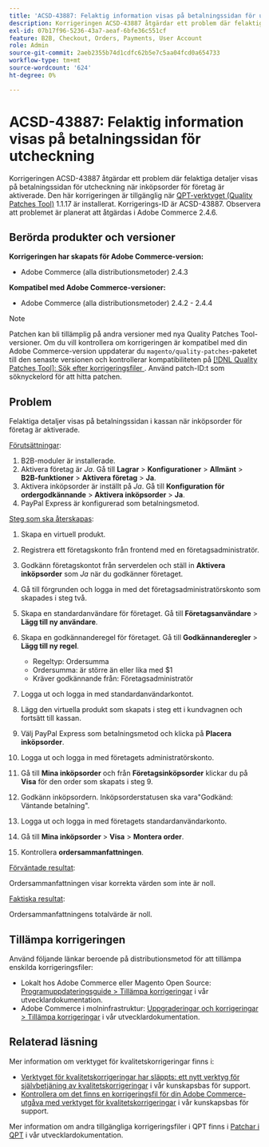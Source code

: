 ```yaml
---
title: 'ACSD-43887: Felaktig information visas på betalningssidan för utcheckning'
description: Korrigeringen ACSD-43887 åtgärdar ett problem där felaktiga detaljer visas på betalningssidan för utcheckning när inköpsorder för företag är aktiverade. Den här korrigeringen är tillgänglig när [QPT-verktyget (Quality Patches Tool)](/help/announcements/adobe-commerce-announcements/magento-quality-patches-released-new-tool-to-self-serve-quality-patches.md) 1.1.17 är installerat. Korrigerings-ID är ACSD-43887. Observera att problemet är planerat att åtgärdas i Adobe Commerce 2.4.6.
exl-id: 07b17f96-5236-43a7-aeaf-6bfe36c551cf
feature: B2B, Checkout, Orders, Payments, User Account
role: Admin
source-git-commit: 2aeb2355b74d1cdfc62b5e7c5aa04fcd0a654733
workflow-type: tm+mt
source-wordcount: '624'
ht-degree: 0%

---
```


# ACSD-43887: Felaktig information visas på betalningssidan för utcheckning

Korrigeringen ACSD-43887 åtgärdar ett problem där felaktiga detaljer visas på betalningssidan för utcheckning när inköpsorder för företag är aktiverade. Den här korrigeringen är tillgänglig när [QPT-verktyget (Quality Patches Tool)](/help/announcements/adobe-commerce-announcements/magento-quality-patches-released-new-tool-to-self-serve-quality-patches.md) 1.1.17 är installerat. Korrigerings-ID är ACSD-43887. Observera att problemet är planerat att åtgärdas i Adobe Commerce 2.4.6.

## Berörda produkter och versioner

**Korrigeringen har skapats för Adobe Commerce-version:**

* Adobe Commerce (alla distributionsmetoder) 2.4.3

**Kompatibel med Adobe Commerce-versioner:**

* Adobe Commerce (alla distributionsmetoder) 2.4.2 - 2.4.4

>[!NOTE]
>
>Patchen kan bli tillämplig på andra versioner med nya Quality Patches Tool-versioner. Om du vill kontrollera om korrigeringen är kompatibel med din Adobe Commerce-version uppdaterar du `magento/quality-patches`-paketet till den senaste versionen och kontrollerar kompatibiliteten på [[!DNL Quality Patches Tool]: Sök efter korrigeringsfiler ](https://experienceleague.adobe.com/tools/commerce-quality-patches/index.html?lang=sv-SE). Använd patch-ID:t som söknyckelord för att hitta patchen.

## Problem

Felaktiga detaljer visas på betalningssidan i kassan när inköpsorder för företag är aktiverade.

<u>Förutsättningar</u>:

1. B2B-moduler är installerade.
1. Aktivera företag är _Ja_. Gå till **Lagrar** > **Konfigurationer** > **Allmänt** > **B2B-funktioner** > **Aktivera företag** > **Ja**.
1. Aktivera inköpsorder är inställt på _Ja_. Gå till **Konfiguration för ordergodkännande** > **Aktivera inköpsorder** > **Ja**.
1. PayPal Express är konfigurerad som betalningsmetod.

<u>Steg som ska återskapas</u>:

1. Skapa en virtuell produkt.
1. Registrera ett företagskonto från frontend med en företagsadministratör.
1. Godkänn företagskontot från serverdelen och ställ in **Aktivera inköpsorder** som _Ja_ när du godkänner företaget.
1. Gå till förgrunden och logga in med det företagsadministratörskonto som skapades i steg två.
1. Skapa en standardanvändare för företaget. Gå till **Företagsanvändare** > **Lägg till ny användare**.
1. Skapa en godkännanderegel för företaget. Gå till **Godkännanderegler** > **Lägg till ny regel**.

   * Regeltyp: Ordersumma
   * Ordersumma: är större än eller lika med $1
   * Kräver godkännande från: Företagsadministratör

1. Logga ut och logga in med standardanvändarkontot.
1. Lägg den virtuella produkt som skapats i steg ett i kundvagnen och fortsätt till kassan.
1. Välj PayPal Express som betalningsmetod och klicka på **Placera inköpsorder**.
1. Logga ut och logga in med företagets administratörskonto.
1. Gå till **Mina inköpsorder** och från **Företagsinköpsorder** klickar du på **Visa** för den order som skapats i steg 9.
1. Godkänn inköpsordern. Inköpsorderstatusen ska vara&quot;Godkänd: Väntande betalning&quot;.
1. Logga ut och logga in med företagets standardanvändarkonto.
1. Gå till **Mina inköpsorder** > **Visa** > **Montera order**.
1. Kontrollera **ordersammanfattningen**.

<u>Förväntade resultat</u>:

Ordersammanfattningen visar korrekta värden som inte är noll.

<u>Faktiska resultat</u>:

Ordersammanfattningens totalvärde är noll.

## Tillämpa korrigeringen

Använd följande länkar beroende på distributionsmetod för att tillämpa enskilda korrigeringsfiler:

* Lokalt hos Adobe Commerce eller Magento Open Source: [Programuppdateringsguide > Tillämpa korrigeringar](https://experienceleague.adobe.com/sv/docs/commerce-operations/tools/quality-patches-tool/usage) i vår utvecklardokumentation.
* Adobe Commerce i molninfrastruktur: [Uppgraderingar och korrigeringar > Tillämpa korrigeringar](https://experienceleague.adobe.com/sv/docs/commerce-cloud-service/user-guide/develop/upgrade/apply-patches) i vår utvecklardokumentation.

## Relaterad läsning

Mer information om verktyget för kvalitetskorrigeringar finns i:

* [Verktyget för kvalitetskorrigeringar har släppts: ett nytt verktyg för självbetjäning av kvalitetskorrigeringar](/help/announcements/adobe-commerce-announcements/magento-quality-patches-released-new-tool-to-self-serve-quality-patches.md) i vår kunskapsbas för support.
* [Kontrollera om det finns en korrigeringsfil för din Adobe Commerce-utgåva med verktyget för kvalitetskorrigeringar](/help/support-tools/patches-available-in-qpt-tool/check-patch-for-magento-issue-with-magento-quality-patches.md) i vår kunskapsbas för support.

Mer information om andra tillgängliga korrigeringsfiler i QPT finns i [Patchar i QPT](https://experienceleague.adobe.com/tools/commerce-quality-patches/index.html?lang=sv-SE) i vår utvecklardokumentation.
